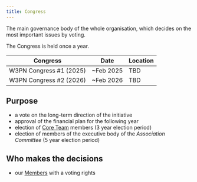 ```yaml
---
title: Congress
---
```


The main governance body of the whole organisation, which decides on the most important issues by voting.

The Congress is held once a year.

| Congress | Date | Location |
| --- | --- | --- |
| W3PN Congress #1 (2025) | ~Feb 2025 | TBD |
| W3PN Congress #2 (2026) | ~Feb 2026 | TBD |

## Purpose

* a vote on the long-term direction of the initiative
* approval of the financial plan for the following year
* election of [Core Team](/governance/core-team) members (3 year election period)
* election of members of the executive body of the *Association Committee* (5 year election period)

## Who makes the decisions

* our [Members](/get-involved/partnership) with a voting rights
